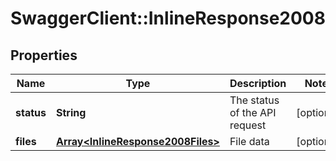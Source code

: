 # SwaggerClient::InlineResponse2008

## Properties
Name | Type | Description | Notes
------------ | ------------- | ------------- | -------------
**status** | **String** | The status of the API request | [optional] 
**files** | [**Array&lt;InlineResponse2008Files&gt;**](InlineResponse2008Files.md) | File data | [optional] 


